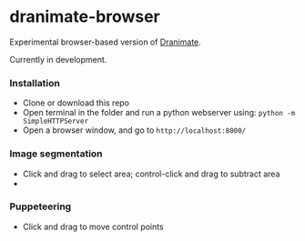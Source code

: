 # dranimate-browser

Experimental browser-based version of <a href="http://www.dranimate.com">Dranimate</a>.

Currently in development.

### Installation
* Clone or download this repo
* Open terminal in the folder and run a python webserver using: `python -m SimpleHTTPServer`
* Open a browser window, and go to `http://localhost:8000/`

### Image segmentation
* Click and drag to select area; control-click and drag to subtract area
* 

### Puppeteering
* Click and drag to move control points